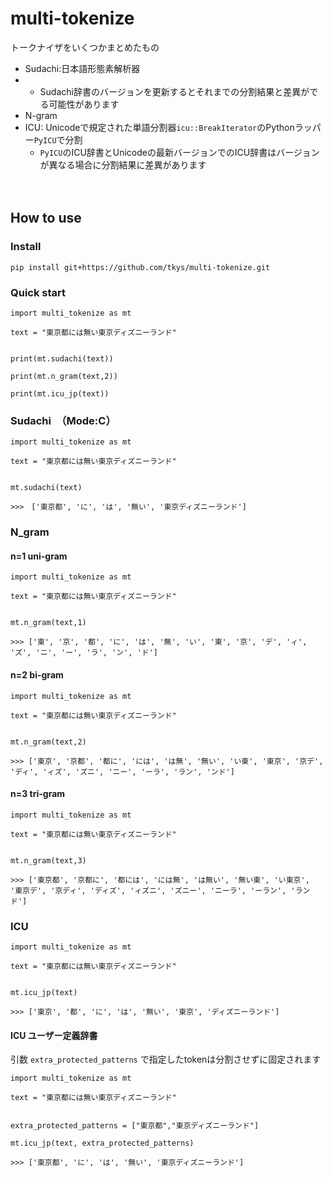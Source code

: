 # multi-tokenize
トークナイザをいくつかまとめたもの

- Sudachi:日本語形態素解析器
- - Sudachi辞書のバージョンを更新するとそれまでの分割結果と差異がでる可能性があります
- N-gram 
- ICU: Unicodeで規定された単語分割器`icu::BreakIterator`のPythonラッパー`PyICU`で分割
  - `PyICU`のICU辞書とUnicodeの最新バージョンでのICU辞書はバージョンが異なる場合に分割結果に差異があります

 　　

## How to use

### Install

```
pip install git+https://github.com/tkys/multi-tokenize.git
```

### Quick start
```
import multi_tokenize as mt

text = "東京都には無い東京ディズニーランド"


print(mt.sudachi(text))

print(mt.n_gram(text,2))

print(mt.icu_jp(text))

```


### Sudachi　（Mode:C）

```
import multi_tokenize as mt

text = "東京都には無い東京ディズニーランド"


mt.sudachi(text)

>>>　['東京都', 'に', 'は', '無い', '東京ディズニーランド']

```
### N_gram  

#### n=1 uni-gram

```
import multi_tokenize as mt

text = "東京都には無い東京ディズニーランド"


mt.n_gram(text,1) 

>>> ['東', '京', '都', 'に', 'は', '無', 'い', '東', '京', 'デ', 'ィ', 'ズ', 'ニ', 'ー', 'ラ', 'ン', 'ド']

```

#### n=2 bi-gram
```
import multi_tokenize as mt

text = "東京都には無い東京ディズニーランド"


mt.n_gram(text,2) 

>>> ['東京', '京都', '都に', 'には', 'は無', '無い', 'い東', '東京', '京デ', 'ディ', 'ィズ', 'ズニ', 'ニー', 'ーラ', 'ラン', 'ンド']

```

#### n=3 tri-gram

```
import multi_tokenize as mt

text = "東京都には無い東京ディズニーランド"


mt.n_gram(text,3) 

>>> ['東京都', '京都に', '都には', 'には無', 'は無い', '無い東', 'い東京', '東京デ', '京ディ', 'ディズ', 'ィズニ', 'ズニー', 'ニーラ', 'ーラン', 'ランド']

```

### ICU

```
import multi_tokenize as mt

text = "東京都には無い東京ディズニーランド"


mt.icu_jp(text)

>>> ['東京', '都', 'に', 'は', '無い', '東京', 'ディズニーランド']

```

#### ICU ユーザー定義辞書 

引数 `extra_protected_patterns` で指定したtokenは分割させずに固定されます

```
import multi_tokenize as mt

text = "東京都には無い東京ディズニーランド"


extra_protected_patterns = ["東京都","東京ディズニーランド"]

mt.icu_jp(text, extra_protected_patterns)

>>> ['東京都', 'に', 'は', '無い', '東京ディズニーランド']

```

